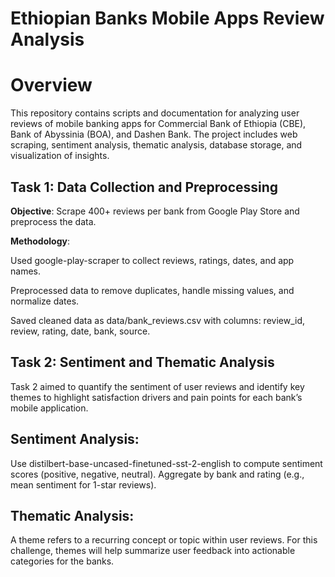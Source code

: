 # Ethiopian Banks Mobile Apps Review Analysis

# Overview

This repository contains scripts and documentation for analyzing user reviews of mobile banking apps for Commercial Bank of Ethiopia (CBE), Bank of Abyssinia (BOA), and Dashen Bank. The project includes web scraping, sentiment analysis, thematic analysis, database storage, and visualization of insights.

## Task 1: Data Collection and Preprocessing
**Objective**: Scrape 400+ reviews per bank from Google Play Store and preprocess the data.

**Methodology**:

Used google-play-scraper to collect reviews, ratings, dates, and app names.

Preprocessed data to remove duplicates, handle missing values, and normalize dates.

Saved cleaned data as data/bank_reviews.csv with columns: review_id, review, rating, date, bank, source.

## Task 2: Sentiment and Thematic Analysis 

Task 2 aimed to quantify the sentiment of user reviews and identify key themes to 
highlight satisfaction drivers and pain points for each bank’s mobile application. 

## Sentiment Analysis:
Use distilbert-base-uncased-finetuned-sst-2-english to compute sentiment scores (positive, negative, neutral). 
Aggregate by bank and rating (e.g., mean sentiment for 1-star reviews).

## Thematic Analysis:
A theme refers to a recurring concept or topic within user reviews. For this challenge, themes will help summarize user feedback into actionable categories for the banks.
